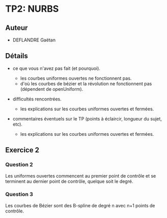 TP2: NURBS
==========

## Auteur

- DEFLANDRE Gaëtan

## Détails

- ce que vous n'avez pas fait (et pourquoi).
  - les courbes uniformes ouvertes ne fonctionnent pas.
  - d'où les courbes de bézier et la révolution ne fonctionnent pas
    (dépendent de openUniform).

- difficultés rencontrées.
  - les explications sur les courbes uniformes ouvertes et fermées.

- commentaires éventuels sur le TP (points à éclaircir, longueur du
sujet, etc).
  - les explications sur les courbes uniformes ouvertes et fermées.


## Exercice 2

### Question 2

Les uniformes ouvertes commencent au premier point de contrôle et se
terminent au dernier point de contrôle, quelque soit le degré.

### Question 3

Les courbes de Bézier sont des B-spline de degré n avec n+1 points de
contrôle.
